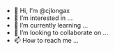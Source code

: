 - 👋 Hi, I’m @cjlongax
- 👀 I’m interested in ...
- 🌱 I’m currently learning ...
- 💞️ I’m looking to collaborate on ...
- 📫 How to reach me ...

<!---
cjlongax/cjlongax is a ✨ special ✨ repository because its `README.md` (this file) appears on your GitHub profile.
You can click the Preview link to take a look at your changes.
--->
